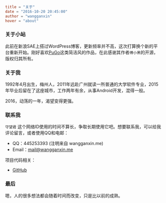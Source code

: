 ```toml

title = "关于"
date = "2016-10-20 20:45:00"
author = "wangganxin"
hover = "about"

```

### 关于小站
此前在新浪SAE上搭过WordPress博客，更新频率并不高，这次打算换个新的平台重新开始。刚好喜欢[PuGo](http://pugo.io)这类简洁风的作品，在此感谢其作者`傅小黑`的开源，版权归其所有。

### 关于我

1992年4月出生，梅州人，2011年远赴广州就读一所普通的大学软件专业，2015年毕业后留在了这座城市，工作两年有余，从事Android开发，混得一般。

2016，动荡的一年，渴望变得更强。

### 联系我
`守望君` 这个网络ID使用的时间不算长，争取长期使用它吧。想要联系我，可以给我评论留言，或者使用QQ和电邮：

- QQ：445253393 (注明来自 wangganxin.me)
- Email：mail@wangganxin.me

项目代码相关：

- [GitHub](https://github.com/WangGanxin)

### 最后

 嗯，人的很多想法都会随着时间而改变，只是比以前的成熟。

